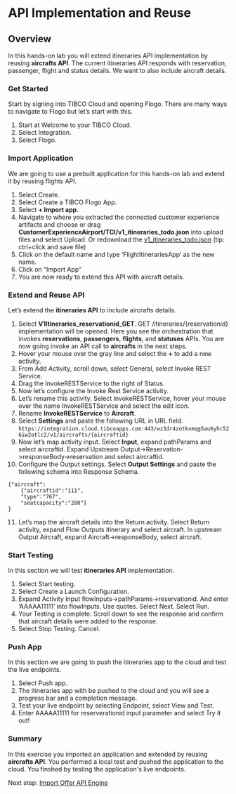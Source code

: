 # API Implementation and Reuse

## Overview
In this hands-on lab you will extend itineraries API implementation by reusing **aircrafts API**.  The current itineraries API responds with reservation, passenger, flight and status details.  We want to also include aircraft details.  

### Get Started

Start by signing into TIBCO Cloud and opening Flogo.  There are many ways to navigate to Flogo but let’s start with this.

1)	Start at Welcome to your TIBCO Cloud.
2)	Select Integration.
3)	Select Flogo.

### Import Application

We are going to use a prebuilt application for this hands-on lab and extend it by reusing flights API. 

1)	Select Create.
2)	Select Create a TIBCO Flogo App.
3)	Select **+ Import app**.
4)	Navigate to where you extracted the connected customer experience artifacts and choose or drag **CustomerExperienceAirport/TCI/v1_itineraries_todo.json** into upload files and select Upload.
  Or redownload the [v1_itineraries_todo.json](https://raw.githubusercontent.com/wkarasz/keys2cloud2019/master/project/apispecs/TCI/Itineraries_lab/v1_itineraries_todo.json) (tip: ctrl+click and save file)
5)	Click on the default name and type ‘FlightItinerariesApp’ as the new name.
6)	Click on “Import App”
7)	You are now ready to extend this API with aircraft details.
  
### Extend and Reuse API

Let’s extend the **itineraries API** to include aircrafts details.

1)	Select **V1Itineraries_reservationid_GET**.  GET /itineraries/{reservationid} implementation will be opened.  Here you see the orchestration that invokes **reservations**, **passengers**, **flights**, and **statuses** APIs.  You are now going invoke an API call to **aircrafts** in the next steps.
2)	Hover your mouse over the gray line and select the **+** to add a new activity.
3)	From Add Activity, scroll down, select General, select Invoke REST Service. 
4)	Drag the InvokeRESTService to the right of Status.
5)	Now let’s configure the Invoke Rest Service activity.  
6)	Let’s rename this activity.  Select InvokeRESTService, hover your mouse over the name InvokeRESTService and select the edit icon.  
7)	Rename **InvokeRESTService** to **Aircraft**.
8)  Select **Settings** and paste the following URL in URL field.
  `https://integration.cloud.tibcoapps.com:443/wz3dr4zotkxmqg5au6yhc526iw2otlc2/v1/aircrafts/{aircraftid}`
9)  Now let’s map activity input.  Select **Input**, expand pathParams and select aircraftid.   Expand Upstream Output->Reservation->responseBody->reservation and select aircraftid.
10) Configure the Output settings.  Select **Output Settings** and paste the following schema into Response Schema.
```
{"aircraft":
    {"aircraftid":"111",
    "type":"767",
    "seatcapacity":"280"}
}
```
11) Let’s map the aircraft details into the Return activity.  Select Return activity, expand Flow Outputs itinerary and select aircraft.  In upstream Output Aircraft, expand Aircraft->responseBody, select aircraft.
  
### Start Testing

In this section we will test **itineraries API** implementation.

1)	Select Start testing.
2)	Select Create a Launch Configuration.
3)	Expand Activity Input flowInputs->pathParams->reservationid.  And enter ‘AAAAA11111’ into flowInputs.  Use quotes.  Select Next. Select Run.
4)	Your Testing is complete.  Scroll down to see the response and confirm that aircraft details were added to the response.
5)	Select Stop Testing. Cancel. 
  
### Push App

In this section we are going to push the itineraries app to the cloud and test the live endpoints.

1)	Select Push app.
2)	The itineraries app with be pushed to the cloud and you will see a progress bar and a completion message.
3)	Test your live endpoint by selecting Endpoint, select View and Test.
4)	Enter AAAAA11111 for reserverationid input parameter and select Try it out!
  
### Summary
In this exercise you imported an application and extended by reusing **aircrafts API**.  You performed a local test and pushed the application to the cloud.  You finshed by testing the application's live endpoints.
  
Next step: [Import Offer API Engine](3.TCE.md)
